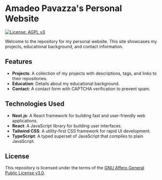 # Amadeo Pavazza's Personal Website

 [![License: AGPL v3](https://img.shields.io/badge/License-AGPL%20v3-blue.svg)](https://www.gnu.org/licenses/agpl-3.0)

Welcome to the repository for my personal website. This site showcases my projects, educational background, and contact information.

## Features

- **Projects**: A collection of my projects with descriptions, tags, and links to their repositories.
- **Education**: Details about my educational background.
- **Contact**: A contact form with CAPTCHA verification to prevent spam.

## Technologies Used

- **Next.js**: A React framework for building fast and user-friendly web applications.
- **React**: A JavaScript library for building user interfaces.
- **Tailwind CSS**: A utility-first CSS framework for rapid UI development.
- **TypeScript**: A typed superset of JavaScript that compiles to plain JavaScript.

## License
This repository is licensed under the terms of the [GNU Affero General Public License v3.0](LICENSE).